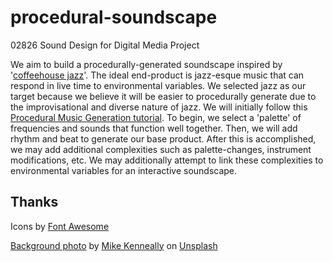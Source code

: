 # procedural-soundscape
02826 Sound Design for Digital Media Project

We aim to build a procedurally-generated soundscape inspired by '[coffeehouse jazz](https://www.youtube.com/watch?v=K2Q6YO3Ez44)'. The ideal end-product is jazz-esque music that can respond in live time to environmental variables. We selected jazz as our target because we believe it will be easier to procedurally generate due to the improvisational and diverse nature of jazz. We will initially follow this [Procedural Music Generation tutorial](http://www.procjam.com/tutorials/en/music/). To begin, we select a 'palette' of frequencies and sounds that function well together. Then, we will add rhythm and beat to generate our base product. After this is accomplished, we may add additional complexities such as palette-changes, instrument modifications, etc. We may additionally attempt to link these complexities to environmental variables for an interactive soundscape.

## Thanks

Icons by [Font Awesome](fontawesome.io)

[Background photo](https://unsplash.com/photos/TD4DBagg2wE) by [Mike Kenneally](https://unsplash.com/@asthetik) on [Unsplash](unsplash.com)